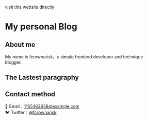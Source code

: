 visit this website directly
# My personal Blog 

## About me
My name is fcrownarisk，a simple frontend developer and technique blogger.

## The Lastest paragraphy
## Contact method
📧 Email：1165482958@example.com  
🐦 Twitter：[@fcrownarisk](#)
